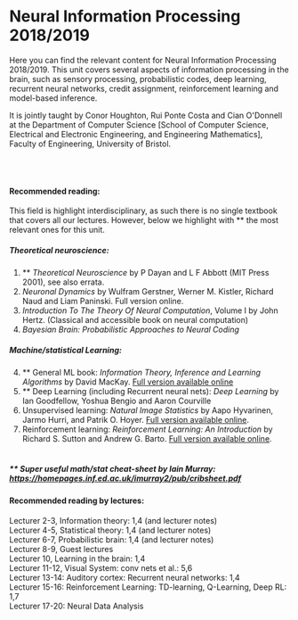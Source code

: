# Neural Information Processing 2018/2019

Here you can find the relevant content for Neural Information Processing 2018/2019. This unit covers several aspects of information processing in the brain, such as sensory processing, probabilistic codes, deep learning, recurrent neural networks, credit assignment, reinforcement learning and model-based inference.

It is jointly taught by Conor Houghton, Rui Ponte Costa and Cian O'Donnell at the Department of Computer Science [School of Computer Science, Electrical and Electronic Engineering, and Engineering Mathematics], Faculty of Engineering, University of Bristol.

<br><br>
#### Recommended reading:
This field is highlight interdisciplinary, as such there is no single textbook that covers all our lectures. However, below we highlight with ** the most relevant ones for this unit.

##### Theoretical neuroscience:
1. \** *Theoretical Neuroscience* by P Dayan and L F Abbott (MIT Press 2001), see also errata.<br>
2. *Neuronal Dynamics* by Wulfram Gerstner, Werner M. Kistler, Richard Naud and Liam Paninski. Full version online. <br>
3. *Introduction To The Theory Of Neural Computation*, Volume I by John Hertz. (Classical and accessible book on neural computation)<br>
4. *Bayesian Brain: Probabilistic Approaches to Neural Coding*

##### Machine/statistical Learning:
4. \** General ML book: *Information Theory, Inference and Learning Algorithms* by David MacKay. [Full version available online](http://www.inference.org.uk/itila/book.html)<br>
5. \** Deep Learning (including Recurrent neural nets): *Deep Learning* by Ian Goodfellow, Yoshua Bengio and Aaron Courville<br>
6. Unsupervised learning: *Natural Image Statistics* by Aapo Hyvarinen, Jarmo Hurri, and Patrik O. Hoyer. [Full version available online](http://www.naturalimagestatistics.net).<br>
7. Reinforcement learning: *Reinforcement Learning: An Introduction* by Richard S. Sutton and Andrew G. Barto. [Full version available online](http://incompleteideas.net/book/the-book-2nd.html).<br><br>
<!---  ---> 
##### \** Super useful math/stat cheat-sheet by Iain Murray:<br> https://homepages.inf.ed.ac.uk/imurray2/pub/cribsheet.pdf

#### Recommended reading by lectures:
Lecturer 2-3, Information theory: 1,4 (and lecturer notes)<br>
Lecturer 4-5, Statistical theory: 1,4 (and lecturer notes)<br>
Lecturer 6-7, Probabilistic brain: 1,4 (and lecturer notes)<br>
Lecturer 8-9, Guest lectures<br>
Lecturer 10, Learning in the brain: 1,4<br>
Lecturer 11-12, Visual System: conv nets et al.: 5,6<br>
Lecturer 13-14: Auditory cortex: Recurrent neural networks: 1,4 <br>
Lecturer 15-16: Reinforcement Learning: TD-learning, Q-Learning, Deep RL: 1,7<br>
Lecturer 17-20: Neural Data Analysis<br>

